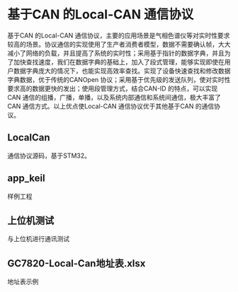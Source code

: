 # 基于CAN 的Local-CAN 通信协议

基于CAN 的Local-CAN 通信协议，主要的应用场景是气相色谱仪等对实时性要求较高的场景。协议通信的实现使用了生产者消费者模型，数据不需要确认帧，大大减小了网络的负载，并且提高了系统的实时性；采用基于指针的数据字典，并且为了加快查找速度，我们在数据字典的基础上，加入了段式管理，能够实现即使在用户数据字典庞大的情况下，也能实现高效率查找。实现了设备快速查找和修改数据字典数据，优于传统的CANOpen 协议；采用基于优先级的发送队列，使对实时性要求高的数据更快的发出；使用段管理方式，结合CAN-ID 的特点，可以实现CAN 通信的组播，广播，单播，以及系统内部通信和系统间通信，极大丰富了CAN 通信方式。以上优点使Local-CAN 通信协议优于其他基于CAN 的通信协议。

## LocalCan

通信协议源码，基于STM32。

## app_keil

样例工程

## 上位机测试

与上位机进行通讯测试

## GC7820-Local-Can地址表.xlsx

地址表示例